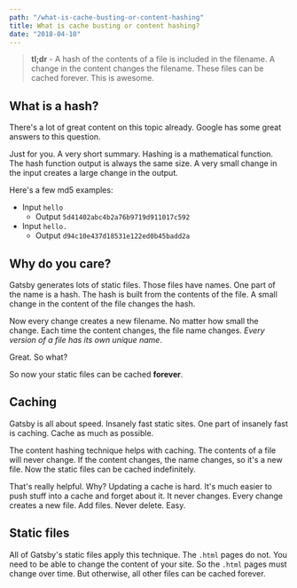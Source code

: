 ```yaml
---
path: "/what-is-cache-busting-or-content-hashing"
title: What is cache busting or content hashing?
date: "2018-04-10"
---
```

> **tl;dr** - A hash of the contents of a file is included in the filename. A change in the content changes the filename. These files can be cached forever. This is awesome.

## What is a hash?

There's a lot of great content on this topic already. Google has some great answers to this question.

Just for you. A very short summary. Hashing is a mathematical function. The hash function output is always the same size. A very small change in the input creates a large change in the output.

Here's a few md5 examples:

* Input `hello`
  - Output `5d41402abc4b2a76b9719d911017c592`
* Input `hello.`
  - Output `d94c10e437d18531e122ed0b45badd2a`

## Why do you care?

Gatsby generates lots of static files. Those files have names. One part of the name is a hash. The hash is built from the contents of the file. A small change in the content of the file changes the hash.

Now every change creates a new filename. No matter how small the change. Each time the content changes, the file name changes. *Every version of a file has its own unique name*.

Great. So what?

So now your static files can be cached **forever**.

## Caching

Gatsby is all about speed. Insanely fast static sites. One part of insanely fast is caching. Cache as much as possible.

The content hashing technique helps with caching. The contents of a file will never change. If the content changes, the name changes, so it's a new file. Now the static files can be cached indefinitely.

That's really helpful. Why? Updating a cache is hard. It's much easier to push stuff into a cache and forget about it. It never changes. Every change creates a new file. Add files. Never delete. Easy.

## Static files

All of Gatsby's static files apply this technique. The `.html` pages do not. You need to be able to change the content of your site. So the `.html` pages must change over time. But otherwise, all other files can be cached forever.

